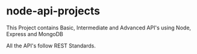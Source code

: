 # node-api-projects

This Project contains Basic, Intermediate and Advanced API's using Node, Express and MongoDB 

All the API's follow REST Standards.
